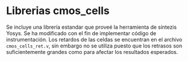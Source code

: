 # Librerias cmos_cells

Se incluye una librería estandar que proveé la herramienta de síntezis Yosys.
Se ha modificado con el fin de implementar código de instrumentación.
Los retardos de las celdas se encuentran en el archivo ```cmos_cells_ret.v```, sin embargo no se utiliza puesto que los retrasos son suficientemente grandes como para afectar los resultados esperados.